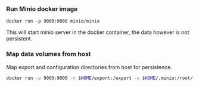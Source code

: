 ### Run Minio docker image
```docker run -p 9000:9000 minio/minio```

This will start minio server in the docker container, the data however is not persistent.

### Map data volumes from host
Map export and configuration directories from host for persistence.

```bash
docker run -p 9000:9000 -v $HOME/export:/export -v $HOME/.minio:/root/.minio minio/minio
```
